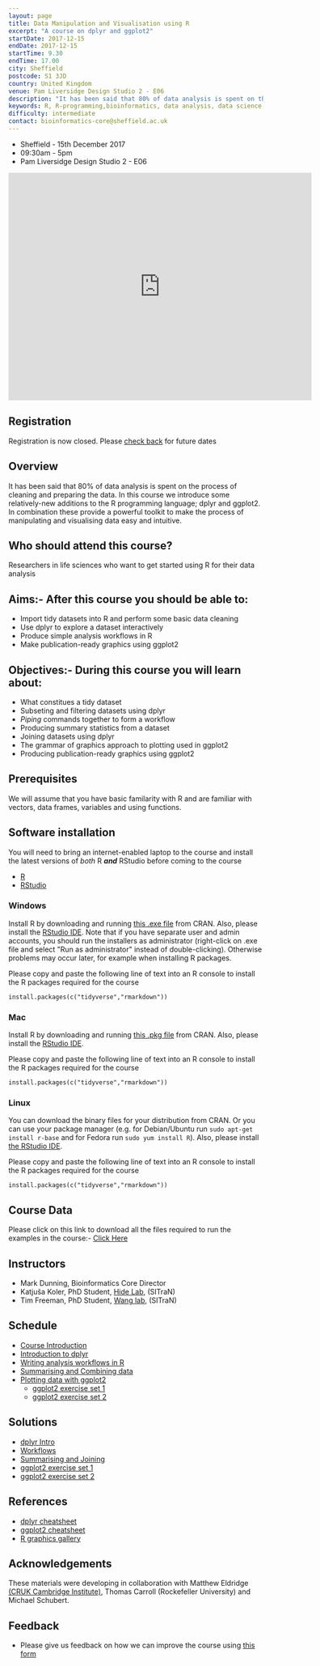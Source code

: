 ```yaml
---
layout: page
title: Data Manipulation and Visualisation using R
excerpt: "A course on dplyr and ggplot2"
startDate: 2017-12-15
endDate: 2017-12-15
startTime: 9.30
endTime: 17.00
city: Sheffield
postcode: S1 3JD
country: United Kingdom
venue: Pam Liversidge Design Studio 2 - E06
description: "It has been said that 80% of data analysis is spent on the process of cleaning and preparing the data. In this course we introduce some relatively-new additions to the R programming language; dplyr and ggplot2. In combination these provide a powerful toolkit to make the process of manipulating and visualising data easy and intuitive. "
keywords: R, R-programming,bioinformatics, data analysis, data science, ggplot2, dplyr, tidyverse
difficulty: intermediate
contact: bioinformatics-core@sheffield.ac.uk
---
```


- Sheffield - 15th December 2017
- 09:30am - 5pm
- Pam Liversidge Design Studio 2 - E06

<iframe src="https://www.google.com/maps/embed?pb=!1m14!1m8!1m3!1d9519.181464571486!2d-1.4777067!3d53.3827108!3m2!1i1024!2i768!4f13.1!3m3!1m2!1s0x0%3A0x60e5580cdf19b137!2sPam+Liversidge+Building!5e0!3m2!1sen!2suk!4v1510862811609" width="600" height="450" frameborder="0" style="border:0" allowfullscreen></iframe>

## Registration

Registration is now closed. Please [check back](http://sbc.shef.ac.uk//training/) for future dates

## Overview

It has been said that 80% of data analysis is spent on the process of cleaning and preparing the data. In this course we introduce some relatively-new additions to the R programming language; dplyr and ggplot2. In combination these provide a powerful toolkit to make the process of manipulating and visualising data easy and intuitive. 

## Who should attend this course?

Researchers in life sciences who want to get started using R for their data analysis

## Aims:- After this course you should be able to:

- Import tidy datasets into R and perform some basic data cleaning
- Use dplyr to explore a dataset interactively
- Produce simple analysis workflows in R
- Make publication-ready graphics using ggplot2

## Objectives:- During this course you will learn about:

- What constitues a tidy dataset
- Subseting and filtering datasets using dplyr
- *Piping* commands together to form a workflow
- Producing summary statistics from a dataset
- Joining datasets using dplyr
- The grammar of graphics approach to plotting used in ggplot2
- Producing publication-ready graphics using ggplot2


## Prerequisites

We will assume that you have basic familarity with R and are familiar with vectors, data frames, variables and using functions.

## Software installation

You will need to bring an internet-enabled laptop to the course and install the latest versions of *both* R ***and*** RStudio before coming to the course

- [R](https://cran.r-project.org/)
- [RStudio](https://www.rstudio.com/products/rstudio/download/#download)

### Windows

Install R by downloading and running [this .exe file](http://cran.r-project.org/bin/windows/base/release.htm) from CRAN. Also, please install the [RStudio IDE](http://www.rstudio.com/ide/download/desktop). Note that if you have separate user and admin accounts, you should run the installers as administrator (right-click on .exe file and select "Run as administrator" instead of double-clicking). Otherwise problems may occur later, for example when installing R packages.

Please copy and paste the following line of text into an R console to install the R packages required for the course
```
install.packages(c("tidyverse","rmarkdown"))
```


### Mac

Install R by downloading and running [this .pkg file](http://cran.r-project.org/bin/macosx/R-latest.pkg) from CRAN. Also, please install the [RStudio IDE](http://www.rstudio.com/ide/download/desktop). 

Please copy and paste the following line of text into an R console to install the R packages required for the course
```
install.packages(c("tidyverse","rmarkdown"))
```

### Linux

You can download the binary files for your distribution from CRAN. Or you can use your package manager (e.g. for Debian/Ubuntu run `sudo apt-get install r-base` and for Fedora run `sudo yum install R`). Also, please install [the RStudio IDE](http://www.rstudio.com/ide/download/desktop). 

Please copy and paste the following line of text into an R console to install the R packages required for the course
```
install.packages(c("tidyverse","rmarkdown"))
```


## Course Data

Please click on this link to download all the files required to run the examples in the course:- [Click Here](https://rawgit.com/bioinformatics-core-shared-training/r-intermediate/master/Course_Data.zip)

## Instructors

- Mark Dunning, Bioinformatics Core Director
- Katjuša Koler, PhD Student, [Hide Lab](https://hidelab.wordpress.com/), (SITraN)
- Tim Freeman, PhD Student, [Wang lab](http://sitran.org/people/wang/), (SITraN)

## Schedule


- [Course Introduction](https://rawgit.com/bioinformatics-core-shared-training/r-intermediate/master/1.introduction.html)
- [Introduction to dplyr](https://rawgit.com/bioinformatics-core-shared-training/r-intermediate/master/2.dplyr-intro.nb.html)
- [Writing analysis workflows in R](https://rawgit.com/bioinformatics-core-shared-training/r-intermediate/master/3.workflows.nb.html)
- [Summarising and Combining data](https://rawgit.com/bioinformatics-core-shared-training/r-intermediate/master/4.summarise-and-combine.nb.html)
- [Plotting data with ggplot2](https://rawgit.com/bioinformatics-core-shared-training/r-intermediate/master/ggplot2.html)
    + [ggplot2 exercise set 1](https://rawgit.com/bioinformatics-core-shared-training/r-intermediate/master/ggplot2-exercises1-images.html)
    + [ggplot2 exercise set 2](https://rawgit.com/bioinformatics-core-shared-training/r-intermediate/master/ggplot2-exercises2-images.html)
    
## Solutions

- [dplyr Intro](https://rawgit.com/bioinformatics-core-shared-training/r-intermediate/master/2.dplyr-intro-solutions.html)
- [Workflows](https://rawgit.com/bioinformatics-core-shared-training/r-intermediate/master/3.workflows-solutions.html)
- [Summarising and Joining](https://rawgit.com/bioinformatics-core-shared-training/r-intermediate/master/4.summarise-and-combine-solutions.html)
- [ggplot2 exercise set 1](https://rawgit.com/bioinformatics-core-shared-training/r-intermediate/master/ggplot2-solutions1.html)
- [ggplot2 exercise set 2](https://rawgit.com/bioinformatics-core-shared-training/r-intermediate/master/ggplot2-solutions2.html)

## References

- [dplyr cheatsheet](https://www.rstudio.com/wp-content/uploads/2015/02/data-wrangling-cheatsheet.pdf)
- [ggplot2 cheatsheet](https://www.rstudio.com/wp-content/uploads/2015/03/ggplot2-cheatsheet.pdf)
- [R graphics gallery](https://www.r-graph-gallery.com/)
    
## Acknowledgements

These materials were developing in collaboration with Matthew Eldridge [(CRUK Cambridge Institute)](http://www.cruk.cam.ac.uk/core-facilities/bioinformatics-core), Thomas Carroll (Rockefeller University) and Michael Schubert.

## Feedback

- Please give us feedback on how we can improve the course using [this form](https://docs.google.com/forms/d/e/1FAIpQLScKnivGl4ixKPPyEm7DQYYknhdGbEgZUEud9O0HspOwhXXJ3A/viewform)


